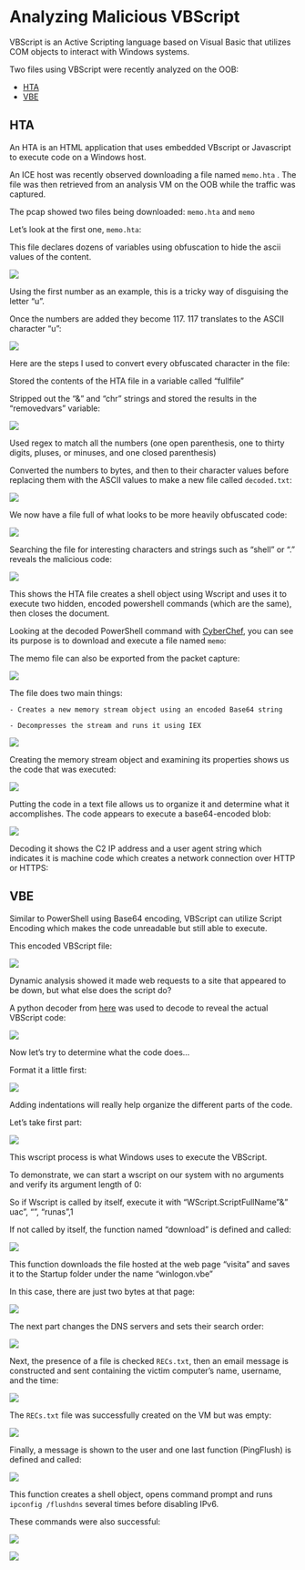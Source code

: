 ﻿# Analyzing Malicious VBScript
 
 
VBScript is an Active Scripting language based on Visual Basic that utilizes COM objects to interact with Windows systems. 
 
Two files using VBScript were recently analyzed on the OOB:
 
- [HTA](#hta)
- [VBE](#vbe)
 
 
## HTA
 
An HTA is an HTML application that uses embedded VBscript or Javascript to execute code on a Windows host.
 
An ICE host was recently observed downloading a file named `memo.hta` .  The file was then retrieved from an analysis VM on the OOB while the traffic was captured.
 
The pcap showed two files being downloaded:  `memo.hta` and `memo`
 
 
Let’s look at the first one, `memo.hta`:
 
 
This file declares dozens of variables using obfuscation to hide the ascii values of the content.
 
![](images/Analyzing%20Malicious%20VBScript/image001.png)
 
 
 
Using the first number as an example, this is a tricky way of disguising the letter “u”.
 
Once the numbers are added they become 117.  117 translates to the ASCII character “u”:
 
![](images/Analyzing%20Malicious%20VBScript/image002.png)
 
 
 
Here are the steps I used to convert every obfuscated character in the file:
 
 
Stored the contents of the HTA file in a variable called “fullfile”
 
Stripped out the “&” and “chr” strings and stored the results in the “removedvars” variable:
 
![](images/Analyzing%20Malicious%20VBScript/image003.png)
 
 
Used regex to match all the numbers (one open parenthesis, one to thirty digits, pluses, or minuses, and one closed parenthesis)
 
Converted the numbers to bytes, and then to their character values before replacing them with the ASCII values to make a new file called `decoded.txt`:
 
![](images/Analyzing%20Malicious%20VBScript/image004.png)
 
 
We now have a file full of what looks to be more heavily obfuscated code:
 
![](images/Analyzing%20Malicious%20VBScript/image005.png)
 
 
 
Searching the file for interesting characters and strings such as “shell” or “.” reveals the malicious code:
 
![](images/Analyzing%20Malicious%20VBScript/image006.png)
 
 
 
This shows the HTA file creates a shell object using Wscript and uses it to execute two hidden, encoded powershell commands (which are the same), then closes the document.
 
 
Looking at the decoded PowerShell command with [CyberChef](https://gchq.github.io/CyberChef/), you can see its purpose is to download and execute a file named `memo`:
 
 
 
 
 
The memo file can also be exported from the packet capture:
 
![](images/Analyzing%20Malicious%20VBScript/image007.png)
 
 
 
The file does two main things:
 
	- Creates a new memory stream object using an encoded Base64 string

	- Decompresses the stream and runs it using IEX
 
![](images/Analyzing%20Malicious%20VBScript/image008.png)
 
 
 
Creating the memory stream object and examining its properties shows us the code that was executed:
 
![](images/Analyzing%20Malicious%20VBScript/image009.png)
 
 
 
Putting the code in a text file allows us to organize it and determine what it accomplishes.  The code appears to execute a base64-encoded blob:
 
![](images/Analyzing%20Malicious%20VBScript/image010.png)
 
 
 
Decoding it shows the C2 IP address and a user agent string which indicates it is machine code which creates a network connection over HTTP or HTTPS:
 
 
 
 
 
 
## VBE
 
Similar to PowerShell using Base64 encoding, VBScript can utilize Script Encoding which makes the code unreadable but still able to execute.
 
This encoded VBScript file:
 
![](images/Analyzing%20Malicious%20VBScript/image011.png)
 
 
Dynamic analysis showed it made web requests to a site that appeared to be down, but what else does the script do?
 
 
A python decoder from [here](https://blog.didierstevens.com/2016/03/29/decoding-vbe/) was used to decode to reveal the actual VBScript code:
 
![](images/Analyzing%20Malicious%20VBScript/image012.png)
 
 
 
 
Now let’s try to determine what the code does…
 
 
 
Format it a little first:
 
![](images/Analyzing%20Malicious%20VBScript/image013.png)
 
 
Adding indentations will really help organize the different parts of the code.
 
 
 
Let’s take first part:
 
 
![](images/Analyzing%20Malicious%20VBScript/image014.png)
 
 
 
This wscript process is what Windows uses to execute the VBScript.
 
To demonstrate, we can start a wscript on our system with no arguments and verify its argument length of 0:
 
 
 
 
 
 
So if Wscript is called by itself, execute it with “WScript.ScriptFullName”&” uac”, “”, “runas”,1
 
If not called by itself, the function named “download” is defined and called:
 
 
![](images/Analyzing%20Malicious%20VBScript/image015.jpg)
 
 
This function downloads the file hosted at the web page “visita” and saves it to the Startup folder under the name “winlogon.vbe”
 
In this case, there are just two bytes at that page:
 
![](images/Analyzing%20Malicious%20VBScript/image016.jpg)
 
 
 
The next part changes the DNS servers and sets their search order:
 
![](images/Analyzing%20Malicious%20VBScript/image017.png)
 
 
 
Next, the presence of a file is checked `RECs.txt`, then an email message is constructed and sent containing the victim computer’s name, username, and the time:
 
![](images/Analyzing%20Malicious%20VBScript/image018.png)
 
 
 
The `RECs.txt` file was successfully created on the VM but was empty:
 
![](images/Analyzing%20Malicious%20VBScript/image019.jpg)
 
 
 
 
Finally, a message is shown to the user and one last function (PingFlush) is defined and called:
 
![](images/Analyzing%20Malicious%20VBScript/image020.png)
 
 
 
This function creates a shell object, opens command prompt and runs `ipconfig /flushdns` several times before disabling IPv6.
 
 
These commands were also successful:
 
![](images/Analyzing%20Malicious%20VBScript/image021.jpg)
 
![](images/Analyzing%20Malicious%20VBScript/image022.png)
 

